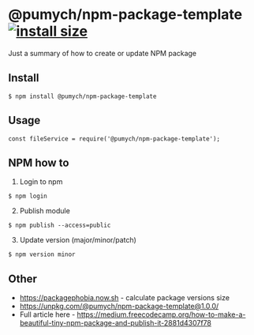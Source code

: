 # @pumych/npm-package-template [![install size](https://packagephobia.now.sh/badge?p=@pumych/npm-package-template)](https://packagephobia.now.sh/result?p=@pumych/npm-package-template)
Just a summary of how to create or update NPM package

## Install
```
$ npm install @pumych/npm-package-template
```
## Usage

```JS
const fileService = require('@pumych/npm-package-template');
```
## NPM how to

1. Login to npm
```console
$ npm login
```

2. Publish module
```console
$ npm publish --access=public
```

3. Update version (major/minor/patch)
```console
$ npm version minor
```

## Other
* https://packagephobia.now.sh - calculate package versions size
* https://unpkg.com/@pumych/npm-package-template@1.0.0/
* Full article here - https://medium.freecodecamp.org/how-to-make-a-beautiful-tiny-npm-package-and-publish-it-2881d4307f78

